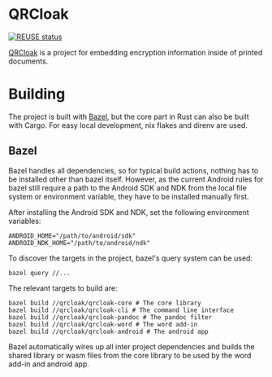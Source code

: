 <!--
SPDX-FileCopyrightText: 2024 Felix Hilgers <contact@fhilgers.com"

SPDX-License-Identifier: CC-BY-4.0
-->

# QRCloak

[![REUSE status](https://api.reuse.software/badge/github.com/fhilgers/qrcloak)](https://api.reuse.software/info/github.com/fhilgers/qrcloak)

[QRCloak](https://github.com/fhilgers/qrcloak) is a project for embedding encryption information 
inside of printed documents. 


# Building

The project is built with [Bazel](https://bazel.build/), but the
core part in Rust can also be built with Cargo. For easy local 
development, nix flakes and direnv are used.


## Bazel

Bazel handles all dependencies, so for typical build actions, nothing
has to be installed other than bazel itself. However, as the current
Android rules for bazel still require a path to the Android SDK and NDK
from the local file system or environment variable, they have to be 
installed manually first.

After installing the Android SDK and NDK, set the following environment
variables:

```
ANDROID_HOME="/path/to/android/sdk"
ANDROID_NDK_HOME="/path/to/android/ndk"
```

To discover the targets in the project, bazel's query system can be used:

```
bazel query //...
```

The relevant targets to build are:

```
bazel build //qrcloak/qrcloak-core # The core library
bazel build //qrcloak/qrcloak-cli # The command line interface
bazel build //qrcloak/qrcloak-pandoc # The pandoc filter
bazel build //qrcloak/qrcloak-word # The word add-in
bazel build //qrcloak/qrcloak-android # The android app
```

Bazel automatically wires up all inter project dependencies and builds
the shared library or wasm files from the core library to be used by
the word add-in and android app.
